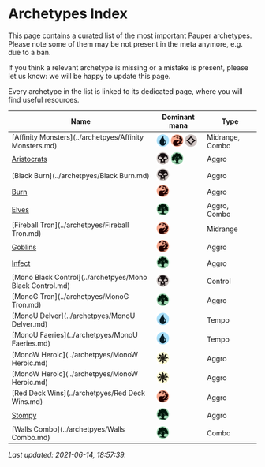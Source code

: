 # Archetypes Index

This page contains a curated list of the most important Pauper archetypes.
Please note some of them may be not present in the meta anymore, e.g. due to a ban.

If you think a relevant archetype is missing or a mistake is present, please let us know: we will be happy to update this page.

Every archetype in the list is linked to its dedicated page, where you will find useful resources.

| Name                   | Dominant mana | Type            |
| -----------------------| ------------- | --------------- |
[Affinity Monsters](../archetpyes/Affinity Monsters.md) | <img src="../resources/images/mana/U.png" width="25"/> <img src="../resources/images/mana/R.png" width="25"/> <img src="../resources/images/mana/C.png" width="25"/> | Midrange, Combo |
[Aristocrats](../archetpyes/Aristocrats.md) | <img src="../resources/images/mana/B.png" width="25"/> <img src="../resources/images/mana/G.png" width="25"/> | Aggro           |
[Black Burn](../archetpyes/Black Burn.md) | <img src="../resources/images/mana/B.png" width="25"/> | Aggro           |
[Burn](../archetpyes/Burn.md) | <img src="../resources/images/mana/R.png" width="25"/> | Aggro           |
[Elves](../archetpyes/Elves.md) | <img src="../resources/images/mana/G.png" width="25"/> | Aggro, Combo    |
[Fireball Tron](../archetpyes/Fireball Tron.md) | <img src="../resources/images/mana/R.png" width="25"/> | Midrange        |
[Goblins](../archetpyes/Goblins.md) | <img src="../resources/images/mana/R.png" width="25"/> | Aggro           |
[Infect](../archetpyes/Infect.md) | <img src="../resources/images/mana/G.png" width="25"/> | Aggro           |
[Mono Black Control](../archetpyes/Mono Black Control.md) | <img src="../resources/images/mana/B.png" width="25"/> | Control         |
[MonoG Tron](../archetpyes/MonoG Tron.md) | <img src="../resources/images/mana/G.png" width="25"/> | Aggro           |
[MonoU Delver](../archetpyes/MonoU Delver.md) | <img src="../resources/images/mana/U.png" width="25"/> | Tempo           |
[MonoU Faeries](../archetpyes/MonoU Faeries.md) | <img src="../resources/images/mana/U.png" width="25"/> | Tempo           |
[MonoW Heroic](../archetpyes/MonoW Heroic.md) | <img src="../resources/images/mana/W.png" width="25"/> | Aggro           |
[MonoW Heroic](../archetpyes/MonoW Heroic.md) | <img src="../resources/images/mana/W.png" width="25"/> | Aggro           |
[Red Deck Wins](../archetpyes/Red Deck Wins.md) | <img src="../resources/images/mana/R.png" width="25"/> | Aggro           |
[Stompy](../archetpyes/Stompy.md) | <img src="../resources/images/mana/G.png" width="25"/> | Aggro           |
[Walls Combo](../archetpyes/Walls Combo.md) | <img src="../resources/images/mana/G.png" width="25"/> | Combo           |



*Last updated: 2021-06-14, 18:57:39.*
